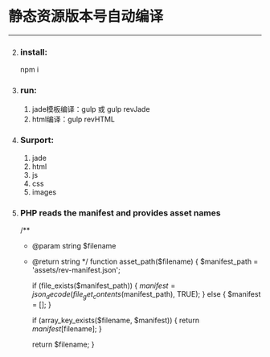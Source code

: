 # 静态资源版本号自动编译
-------

 	
2. ### install:  
	npm i 
2. ### run:    
	1. jade模板编译：gulp 或	gulp revJade
	2. html编译：gulp revHTML
	
3. ### Surport:
	1. jade
	2. html
	3. js
	4. css
	5. images
4. ### PHP reads the manifest and provides asset names

	/**
	 * @param  string  $filename
	 * @return string
	 */
	function asset_path($filename) {
	    $manifest_path = 'assets/rev-manifest.json';

	    if (file_exists($manifest_path)) {
	        $manifest = json_decode(file_get_contents($manifest_path), TRUE);
	    } else {
	        $manifest = [];
	    }

	    if (array_key_exists($filename, $manifest)) {
	        return $manifest[$filename];
	    }

	    return $filename;
	}


	


